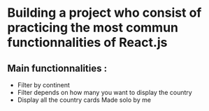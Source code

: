 # Building a project who consist of practicing the most commun functionnalities of React.js

## Main functionnalities : 
- Filter by continent
- Filter depends on how many you want to display the country
- Display all the country cards
Made solo by me
